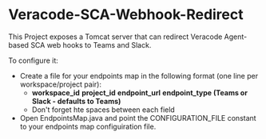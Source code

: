 # Veracode-SCA-Webhook-Redirect

This Project exposes a Tomcat server that can redirect Veracode Agent-based SCA web hooks to Teams and Slack.

To configure it:
* Create a file for your endpoints map in the following format (one line per workspace/project pair):
    * **workspace_id** **project_id** **endpoint_url** **endpoint_type (Teams or Slack - defaults to Teams)**
    * Don't forget hte spaces between each field
* Open EndpointsMap.java and point the CONFIGURATION_FILE constant to your endpoints map configuiration file.
